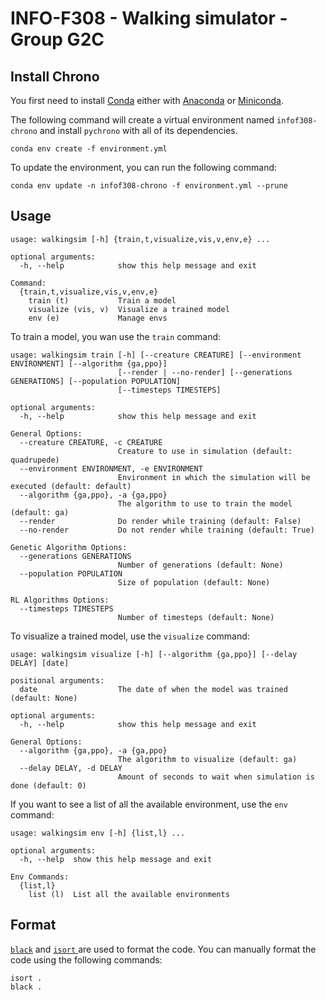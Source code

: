 # INFO-F308 - Walking simulator - Group G2C

## Install Chrono
 
You first need to install [Conda](https://docs.conda.io/en/main/index.html) either with [Anaconda](https://docs.anaconda.com/anaconda/install/index.html) or [Miniconda](https://docs.conda.io/en/main/miniconda.html).

The following command will create a virtual environment named `infof308-chrono` and install `pychrono` with all of its dependencies.

```shell
conda env create -f environment.yml
```

To update the environment, you can run the following command:

```shell
conda env update -n infof308-chrono -f environment.yml --prune
```

## Usage

```shell
usage: walkingsim [-h] {train,t,visualize,vis,v,env,e} ...

optional arguments:
  -h, --help            show this help message and exit

Command:
  {train,t,visualize,vis,v,env,e}
    train (t)           Train a model
    visualize (vis, v)  Visualize a trained model
    env (e)             Manage envs
```

To train a model, you wan use the `train` command:
```shell
usage: walkingsim train [-h] [--creature CREATURE] [--environment ENVIRONMENT] [--algorithm {ga,ppo}]
                        [--render | --no-render] [--generations GENERATIONS] [--population POPULATION]
                        [--timesteps TIMESTEPS]

optional arguments:
  -h, --help            show this help message and exit

General Options:
  --creature CREATURE, -c CREATURE
                        Creature to use in simulation (default: quadrupede)
  --environment ENVIRONMENT, -e ENVIRONMENT
                        Environment in which the simulation will be executed (default: default)
  --algorithm {ga,ppo}, -a {ga,ppo}
                        The algorithm to use to train the model (default: ga)
  --render              Do render while training (default: False)
  --no-render           Do not render while training (default: True)

Genetic Algorithm Options:
  --generations GENERATIONS
                        Number of generations (default: None)
  --population POPULATION
                        Size of population (default: None)

RL Algorithms Options:
  --timesteps TIMESTEPS
                        Number of timesteps (default: None)
```

To visualize a trained model, use the `visualize` command:
```shell
usage: walkingsim visualize [-h] [--algorithm {ga,ppo}] [--delay DELAY] [date]

positional arguments:
  date                  The date of when the model was trained (default: None)

optional arguments:
  -h, --help            show this help message and exit

General Options:
  --algorithm {ga,ppo}, -a {ga,ppo}
                        The algorithm to visualize (default: ga)
  --delay DELAY, -d DELAY
                        Amount of seconds to wait when simulation is done (default: 0)
```

If you want to see a list of all the available environment, use the `env` command:
```shell
usage: walkingsim env [-h] {list,l} ...

optional arguments:
  -h, --help  show this help message and exit

Env Commands:
  {list,l}
    list (l)  List all the available environments
```

## Format

[`black`](https://github.com/psf/black) and [`isort` ](https://github.com/PyCQA/isort) are used to format the code. You can manually format the code using the following commands:
```
isort .
black .
```
